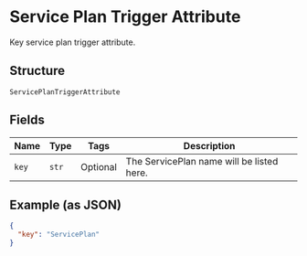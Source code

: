 
# Service Plan Trigger Attribute

Key service plan trigger attribute.

## Structure

`ServicePlanTriggerAttribute`

## Fields

| Name | Type | Tags | Description |
|  --- | --- | --- | --- |
| `key` | `str` | Optional | The ServicePlan name will be listed here. |

## Example (as JSON)

```json
{
  "key": "ServicePlan"
}
```

